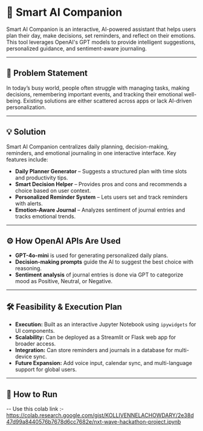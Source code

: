 # 🤖 Smart AI Companion

Smart AI Companion is an interactive, AI-powered assistant that helps users plan their day, make decisions, set reminders, and reflect on their emotions. This tool leverages OpenAI's GPT models to provide intelligent suggestions, personalized guidance, and sentiment-aware journaling.

---

## 📝 Problem Statement
In today’s busy world, people often struggle with managing tasks, making decisions, remembering important events, and tracking their emotional well-being. Existing solutions are either scattered across apps or lack AI-driven personalization.

---

## 💡 Solution
Smart AI Companion centralizes daily planning, decision-making, reminders, and emotional journaling in one interactive interface. Key features include:

- **Daily Planner Generator** – Suggests a structured plan with time slots and productivity tips.
- **Smart Decision Helper** – Provides pros and cons and recommends a choice based on user context.
- **Personalized Reminder System** – Lets users set and track reminders with alerts.
- **Emotion-Aware Journal** – Analyzes sentiment of journal entries and tracks emotional trends.

---

## ⚙️ How OpenAI APIs Are Used
- **GPT-4o-mini** is used for generating personalized daily plans.
- **Decision-making prompts** guide the AI to suggest the best choice with reasoning.
- **Sentiment analysis** of journal entries is done via GPT to categorize mood as Positive, Neutral, or Negative.

---

## 🛠 Feasibility & Execution Plan
- **Execution:** Built as an interactive Jupyter Notebook using `ipywidgets` for UI components.
- **Scalability:** Can be deployed as a Streamlit or Flask web app for broader access.  
- **Integration:** Can store reminders and journals in a database for multi-device sync.  
- **Future Expansion:** Add voice input, calendar sync, and multi-language support for global users.

---

## 🚀 How to Run
-- Use this colab link :- https://colab.research.google.com/gist/KOLLIVENNELACHOWDARY/2e38d47d99a8440576b7678d6cc7682e/nxt-wave-hackathon-project.ipynb

